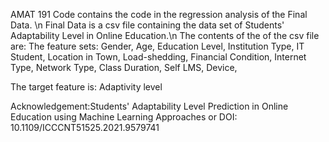 AMAT 191 Code contains the code in the regression analysis of the Final Data. \n
Final Data is a csv file containing the data set of Students' Adaptability Level in Online Education.\n
The contents of the of the csv file are: 
The feature sets:
 Gender, 
Age, 
Education Level, 
Institution Type,
IT Student,
Location in Town,
Load-shedding,
Financial Condition,
Internet Type,
Network Type,
Class Duration,
Self LMS,
Device,

The target feature is:
 Adaptivity level

Acknowledgement:Students' Adaptability Level Prediction in Online Education using Machine Learning Approaches or DOI: 10.1109/ICCCNT51525.2021.9579741


